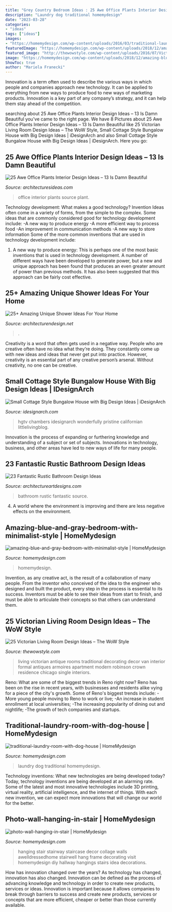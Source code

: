 ```yaml
---
title: "Grey Country Bedroom Ideas : 25 Awe Office Plants Interior Design Ideas – 13 Is Damn Beautiful"
description: "Laundry dog traditional homemydesign"
date: "2023-03-28"
categories:
- "ideas"
tags: ["ideas"]
images:
- "https://homemydesign.com/wp-content/uploads/2016/03/traditional-laundry-room-with-dog-house.jpg"
featuredImage: "https://homemydesign.com/wp-content/uploads/2018/12/amazing-blue-and-gray-bedroom-with-minimalist-style.jpg"
featured_image: "http://thewowstyle.com/wp-content/uploads/2016/07/Victorian-Living-Room-Decorating-Ideas.jpg"
image: "https://homemydesign.com/wp-content/uploads/2018/12/amazing-blue-and-gray-bedroom-with-minimalist-style.jpg"
ShowToc: true
author: "Mariela Franecki"
---
```



Innovation is a term often used to describe the various ways in which people and companies approach new technology. It can be applied to everything from new ways to produce food to new ways of marketing products. Innovation is a key part of any company’s strategy, and it can help them stay ahead of the competition.

	

		
searching about 25 Awe Office Plants Interior Design Ideas – 13 Is Damn Beautiful you've came to the right page. We have 8 Pictures about 25 Awe Office Plants Interior Design Ideas – 13 Is Damn Beautiful like 25 Victorian Living Room Design Ideas – The WoW Style, Small Cottage Style Bungalow House with Big Design Ideas | iDesignArch and also Small Cottage Style Bungalow House with Big Design Ideas | iDesignArch. Here you go:
		
    
## 25 Awe Office Plants Interior Design Ideas – 13 Is Damn Beautiful

<img loading=lazy src="http://architecturesideas.com/wp-content/uploads/2017/09/24-1.jpg" onerror="this.onerror=null;this.src='https://tse1.mm.bing.net/th?id=OIP.HzJmVcVBXhO2r5_aFK_C4QHaEa&amp;pid=15.1';" alt="25 Awe Office Plants Interior Design Ideas – 13 Is Damn Beautiful">

_Source: architecturesideas.com_

>office interior plants source plant. 

	

Technology development: What makes a good technology?
Invention Ideas often come in a variety of forms, from the simple to the complex. Some ideas that are commonly considered good for technology development include: 
-A new way to produce energy 
-A more efficient way to process food 
-An improvement in communication methods 
-A new way to store information 
Some of the more common inventions that are used in technology development include:


1) A new way to produce energy: This is perhaps one of the most basic inventions that is used in technology development. A number of different ways have been developed to generate power, but a new and unique approach has been found that produces an even greater amount of power than previous methods. It has also been suggested that this approach can be fairly cost effective.

    
## 25+ Amazing Unique Shower Ideas For Your Home

<img loading=lazy src="https://cdn.architecturendesign.net/wp-content/uploads/2016/03/AD-Amazing-Unique-Shower-Ideas-For-Your-Home-22.jpg" onerror="this.onerror=null;this.src='https://tse2.mm.bing.net/th?id=OIP.t4dh11N4_CYaumV2Zmx1BQHaF7&amp;pid=15.1';" alt="25+ Amazing Unique Shower Ideas For Your Home">

_Source: architecturendesign.net_

>. 

	

Creativity is a word that often gets used in a negative way. People who are creative often have no idea what they’re doing. They constantly come up with new ideas and ideas that never get put into practice. However, creativity is an essential part of any creative person’s arsenal. Without creativity, no one can be creative.

    
## Small Cottage Style Bungalow House With Big Design Ideas | IDesignArch

<img loading=lazy src="https://www.idesignarch.com/wp-content/uploads/Stylish-Cottage-Style-Bungalow-Home_9.jpg" onerror="this.onerror=null;this.src='https://tse3.mm.bing.net/th?id=OIP.62Kn80hhlYWc-8KPfwv_2gHaLH&amp;pid=15.1';" alt="Small Cottage Style Bungalow House with Big Design Ideas | iDesignArch">

_Source: idesignarch.com_

>hgtv chambers idesignarch wonderfully pristine californian littlelivingblog. 

	

Innovation is the process of expanding or furthering knowledge and understanding of a subject or set of subjects. Innovations in technology, business, and other areas have led to new ways of life for many people.

    
## 23 Fantastic Rustic Bathroom Design Ideas

<img loading=lazy src="https://www.architectureartdesigns.com/wp-content/uploads/2013/09/174.jpg" onerror="this.onerror=null;this.src='https://tse1.mm.bing.net/th?id=OIP.zVoRnO41JDIfKSajvr8YWwHaJ7&amp;pid=15.1';" alt="23 Fantastic Rustic Bathroom Design Ideas">

_Source: architectureartdesigns.com_

>bathroom rustic fantastic source. 

	

4. A world where the environment is improving and there are less negative effects on the environment. 

    
## Amazing-blue-and-gray-bedroom-with-minimalist-style | HomeMydesign

<img loading=lazy src="https://homemydesign.com/wp-content/uploads/2018/12/amazing-blue-and-gray-bedroom-with-minimalist-style.jpg" onerror="this.onerror=null;this.src='https://tse4.mm.bing.net/th?id=OIP.8uDmBn-nc-04ovzVCxVoMQHaJ4&amp;pid=15.1';" alt="amazing-blue-and-gray-bedroom-with-minimalist-style | HomeMydesign">

_Source: homemydesign.com_

>homemydesign. 

	

Invention, as any creative act, is the result of a collaboration of many people. From the inventor who conceived of the idea to the engineer who designed and built the product, every step in the process is essential to its success. Inventors must be able to see their ideas from start to finish, and must be able to articulate their concepts so that others can understand them.

    
## 25 Victorian Living Room Design Ideas – The WoW Style

<img loading=lazy src="http://thewowstyle.com/wp-content/uploads/2016/07/Victorian-Living-Room-Decorating-Ideas.jpg" onerror="this.onerror=null;this.src='https://tse1.mm.bing.net/th?id=OIP.BNJds7GFZAhNcwSkXxiLJgHaLH&amp;pid=15.1';" alt="25 Victorian Living Room Design Ideas – The WoW Style">

_Source: thewowstyle.com_

>living victorian antique rooms traditional decorating decor van interior formal antiques armoires apartment modern robinson crown residence chicago single interiors. 

	

Reno: What are some of the biggest trends in Reno right now?
Reno has been on the rise in recent years, with businesses and residents alike vying for a piece of the city's growth. Some of Reno's biggest trends include: 
 -More young people moving to Reno to work or live; 
-An increase in student enrollment at local universities; 
-The increasing popularity of dining out and nightlife; 
-The growth of tech companies and startups.

    
## Traditional-laundry-room-with-dog-house | HomeMydesign

<img loading=lazy src="https://homemydesign.com/wp-content/uploads/2016/03/traditional-laundry-room-with-dog-house.jpg" onerror="this.onerror=null;this.src='https://tse1.mm.bing.net/th?id=OIP.PbxowmtQQSD_ljfFcvXGLAHaKS&amp;pid=15.1';" alt="traditional-laundry-room-with-dog-house | HomeMydesign">

_Source: homemydesign.com_

>laundry dog traditional homemydesign. 

	

Technology inventions: What new technologies are being developed today?
Today, technology inventions are being developed at an alarming rate. Some of the latest and most innovative technologies include 3D printing, virtual reality, artificial intelligence, and the internet of things. With each new invention, we can expect more innovations that will change our world for the better.

    
## Photo-wall-hanging-in-stair | HomeMydesign

<img loading=lazy src="https://homemydesign.com/wp-content/uploads/2014/04/photo-wall-hanging-in-stair.jpg" onerror="this.onerror=null;this.src='https://tse1.mm.bing.net/th?id=OIP.CtpVlHawtyy8em6rEBGwRgHaJ4&amp;pid=15.1';" alt="photo-wall-hanging-in-stair | HomeMydesign">

_Source: homemydesign.com_

>hanging stair stairway staircase decor collage walls awelldressedhome stairwell hang frame decorating visit homemydesign diy hallway hangings stairs idea decorations. 

	

How has innovation changed over the years?
As technology has changed, innovation has also changed. Innovation can be defined as the process of advancing knowledge and technology in order to create new products, services or ideas. Innovation is important because it allows companies to break through barriers to success and create new products, services or concepts that are more efficient, cheaper or better than those currently available.

